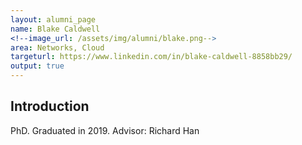 ```yaml
---
layout: alumni_page
name: Blake Caldwell
<!--image_url: /assets/img/alumni/blake.png-->
area: Networks, Cloud
targeturl: https://www.linkedin.com/in/blake-caldwell-8858bb29/
output: true
---
```


## Introduction

PhD. Graduated in 2019. 
Advisor: Richard Han


